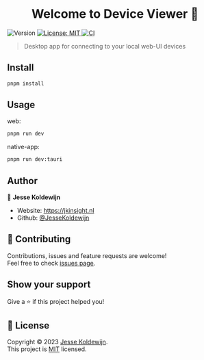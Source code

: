 <h1 align="center">Welcome to Device Viewer 👋</h1>
<p>
  <img alt="Version" src="https://img.shields.io/badge/version-0.0.1-blue.svg?cacheSeconds=2592000" />
  <a href=https://github.com/GlitchTech-Developments/DeviceViewer/blob/main/LICENCE" target="_blank">
    <img alt="License: MIT" src="https://img.shields.io/badge/License-MIT-yellow.svg" />
  </a>
  <!-- <a href="#" target="_blank">
    <img alt="Documentation" src="https://img.shields.io/badge/documentation-yes-brightgreen.svg" />
  </a> -->
  <a href=https://github.com/GlitchTech-Developments/DeviceViewer/actions/workflows/workspace-ci.yml">
    <img src=https://github.com/GlitchTech-Developments/DeviceViewer/actions/workflows/workspace-ci.yml/badge.svg" alt="CI">
  </a>
</p>

> Desktop app for connecting to your local web-UI devices

## Install

```sh
pnpm install
```

## Usage

web:

```sh
pnpm run dev
```

native-app:

```sh
pnpm run dev:tauri
```

## Author

👤 **Jesse Koldewijn**

- Website: https://jkinsight.nl
- Github: [@JesseKoldewijn](https://github.com/JesseKoldewijn)

## 🤝 Contributing

Contributions, issues and feature requests are welcome!<br />Feel free to check [issues page](https://github.com/JesseKoldewijn/IungoDesktopApp/issues).

## Show your support

Give a ⭐️ if this project helped you!

## 📝 License

Copyright © 2023 [Jesse Koldewijn](https://github.com/JesseKoldewijn).<br />
This project is [MIT](https://github.com/JesseKoldewijn/IungoDesktopApp/blob/main/LICENCE) licensed.
